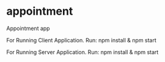 # appointment
Appointment app 

For Running Client Application.
Run: npm install &
     npm start

For Running Server Application.
Run: npm install &
     npm start
     
